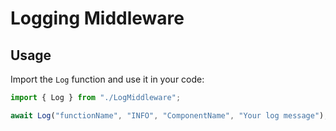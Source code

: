 # Logging Middleware

## Usage

Import the `Log` function and use it in your code:

```javascript
import { Log } from "./LogMiddleware";

await Log("functionName", "INFO", "ComponentName", "Your log message");
```

